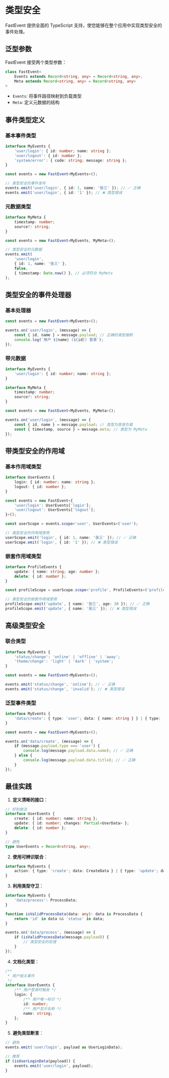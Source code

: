# 类型安全

FastEvent 提供全面的 TypeScript 支持，使您能够在整个应用中实现类型安全的事件处理。

## 泛型参数

FastEvent 接受两个类型参数：

```typescript
class FastEvent<
    Events extends Record<string, any> = Record<string, any>,
    Meta extends Record<string, any> = Record<string, any>
>
```

-   `Events`: 将事件路径映射到负载类型
-   `Meta`: 定义元数据的结构

## 事件类型定义

### 基本事件类型

```typescript
interface MyEvents {
    'user/login': { id: number; name: string };
    'user/logout': { id: number };
    'system/error': { code: string; message: string };
}

const events = new FastEvent<MyEvents>();

// 类型安全的事件发布
events.emit('user/login', { id: 1, name: '张三' }); // ✅ 正确
events.emit('user/login', { id: '1' }); // ❌ 类型错误
```

### 元数据类型

```typescript
interface MyMeta {
    timestamp: number;
    source?: string;
}

const events = new FastEvent<MyEvents, MyMeta>();

// 类型安全的元数据
events.emit(
    'user/login',
    { id: 1, name: '张三' },
    false,
    { timestamp: Date.now() }, // 必须符合 MyMeta
);
```

## 类型安全的事件处理器

### 基本处理器

```typescript
const events = new FastEvent<MyEvents>();

events.on('user/login', (message) => {
    const { id, name } = message.payload; // 正确的类型推断
    console.log(`用户 ${name} (${id}) 登录`);
});
```

### 带元数据

```typescript
interface MyEvents {
    'user/login': { id: number; name: string };
}

interface MyMeta {
    timestamp: number;
    source?: string;
}

const events = new FastEvent<MyEvents, MyMeta>();

events.on('user/login', (message) => {
    const { id, name } = message.payload; // 类型为登录负载
    const { timestamp, source } = message.meta; // 类型为 MyMeta
});
```

## 带类型安全的作用域

### 基本作用域类型

```typescript
interface UserEvents {
    login: { id: number; name: string };
    logout: { id: number };
}

const events = new FastEvent<{
    'user/login': UserEvents['login'];
    'user/logout': UserEvents['logout'];
}>();

const userScope = events.scope<'user', UserEvents>('user');

// 类型安全的作用域使用
userScope.emit('login', { id: 1, name: '张三' }); // ✅ 正确
userScope.emit('login', { id: '1' }); // ❌ 类型错误
```

### 嵌套作用域类型

```typescript
interface ProfileEvents {
    update: { name: string; age: number };
    delete: { id: number };
}

const profileScope = userScope.scope<'profile', ProfileEvents>('profile');

// 类型安全的嵌套作用域使用
profileScope.emit('update', { name: '张三', age: 30 }); // ✅ 正确
profileScope.emit('update', { name: '张三' }); // ❌ 类型错误
```

## 高级类型安全

### 联合类型

```typescript
interface MyEvents {
    'status/change': 'online' | 'offline' | 'away';
    'theme/change': 'light' | 'dark' | 'system';
}

const events = new FastEvent<MyEvents>();

events.emit('status/change', 'online'); // ✅ 正确
events.emit('status/change', 'invalid'); // ❌ 类型错误
```

### 泛型事件类型

```typescript
interface MyEvents {
    'data/create': { type: 'user'; data: { name: string } } | { type: 'post'; data: { title: string } };
}

const events = new FastEvent<MyEvents>();

events.on('data/create', (message) => {
    if (message.payload.type === 'user') {
        console.log(message.payload.data.name); // ✅ 正确
    } else {
        console.log(message.payload.data.title); // ✅ 正确
    }
});
```

## 最佳实践

1. **定义清晰的接口**：

```typescript
// 好的做法
interface UserEvents {
    create: { id: number; name: string };
    update: { id: number; changes: Partial<UserData> };
    delete: { id: number };
}

// 避免
type UserEvents = Record<string, any>;
```

2. **使用可辨识联合**：

```typescript
interface MyEvents {
    action: { type: 'create'; data: CreateData } | { type: 'update'; data: UpdateData } | { type: 'delete'; id: number };
}
```

3. **利用类型守卫**：

```typescript
interface MyEvents {
    'data/process': ProcessData;
}

function isValidProcessData(data: any): data is ProcessData {
    return 'id' in data && 'status' in data;
}

events.on('data/process', (message) => {
    if (isValidProcessData(message.payload)) {
        // 类型安全的处理
    }
});
```

4. **文档化类型**：

```typescript
/**
 * 用户相关事件
 */
interface UserEvents {
    /** 用户登录时触发 */
    login: {
        /** 用户唯一标识 */
        id: number;
        /** 用户显示名称 */
        name: string;
    };
}
```

5. **避免类型断言**：

```typescript
// 避免
events.emit('user/login', payload as UserLoginData);

// 推荐
if (isUserLoginData(payload)) {
    events.emit('user/login', payload);
}
```
